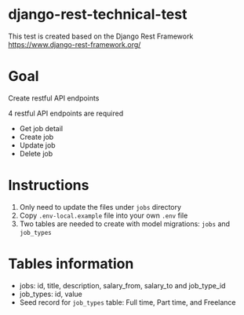 # django-rest-technical-test

This test is created based on the Django Rest Framework https://www.django-rest-framework.org/

# Goal
Create restful API endpoints

4 restful API endpoints are required
- Get job detail
- Create job
- Update job
- Delete job

# Instructions
1. Only need to update the files under `jobs` directory
2. Copy `.env-local.example` file into your own `.env` file
3. Two tables are needed to create with model migrations: `jobs` and `job_types` 


# Tables information
- jobs: id, title, description, salary_from, salary_to and job_type_id 
- job_types: id, value
- Seed record for `job_types` table: Full time, Part time, and Freelance
